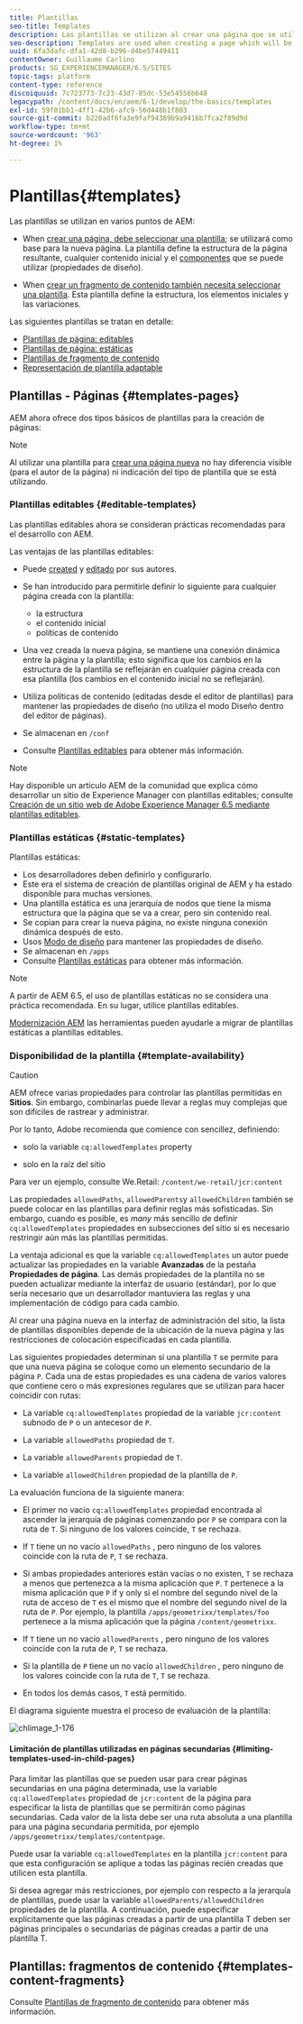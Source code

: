 ```yaml
---
title: Plantillas
seo-title: Templates
description: Las plantillas se utilizan al crear una página que se utilizará como base para la nueva página
seo-description: Templates are used when creating a page which will be used as the base for the new page
uuid: 6fa3dafc-dfa1-42d8-b296-d4be57449411
contentOwner: Guillaume Carlino
products: SG_EXPERIENCEMANAGER/6.5/SITES
topic-tags: platform
content-type: reference
discoiquuid: 7c723773-7c23-43d7-85dc-53e54556b648
legacypath: /content/docs/en/aem/6-1/develop/the-basics/templates
exl-id: 59f01bb1-4ff1-42b6-afc9-56d448b1f803
source-git-commit: b220adf6fa3e9faf94389b9a9416b7fca2f89d9d
workflow-type: tm+mt
source-wordcount: '963'
ht-degree: 1%

---
```


# Plantillas{#templates}

Las plantillas se utilizan en varios puntos de AEM:

* When [crear una página, debe seleccionar una plantilla](#templates-pages); se utilizará como base para la nueva página. La plantilla define la estructura de la página resultante, cualquier contenido inicial y el [componentes](/help/sites-authoring/default-components.md) que se puede utilizar (propiedades de diseño).

* When [crear un fragmento de contenido también necesita seleccionar una plantilla](#templates-content-fragments). Esta plantilla define la estructura, los elementos iniciales y las variaciones.

Las siguientes plantillas se tratan en detalle:

* [Plantillas de página: editables](/help/sites-developing/page-templates-editable.md)
* [Plantillas de página: estáticas](/help/sites-developing/page-templates-static.md)
* [Plantillas de fragmento de contenido](/help/sites-developing/content-fragment-templates.md)
* [Representación de plantilla adaptable](/help/sites-developing/templates-adaptive-rendering.md)

## Plantillas - Páginas {#templates-pages}

AEM ahora ofrece dos tipos básicos de plantillas para la creación de páginas:

>[!NOTE]
>
>Al utilizar una plantilla para [crear una página nueva](/help/sites-authoring/managing-pages.md#creating-a-new-page) no hay diferencia visible (para el autor de la página) ni indicación del tipo de plantilla que se está utilizando.

### Plantillas editables {#editable-templates}

Las plantillas editables ahora se consideran prácticas recomendadas para el desarrollo con AEM.

Las ventajas de las plantillas editables:

* Puede [created](/help/sites-authoring/templates.md#creating-a-new-template-template-author) y [editado](/help/sites-authoring/templates.md#editing-a-template-structure-template-author) por sus autores.

* Se han introducido para permitirle definir lo siguiente para cualquier página creada con la plantilla:

   * la estructura
   * el contenido inicial
   * políticas de contenido

* Una vez creada la nueva página, se mantiene una conexión dinámica entre la página y la plantilla; esto significa que los cambios en la estructura de la plantilla se reflejarán en cualquier página creada con esa plantilla (los cambios en el contenido inicial no se reflejarán).
* Utiliza políticas de contenido (editadas desde el editor de plantillas) para mantener las propiedades de diseño (no utiliza el modo Diseño dentro del editor de páginas).
* Se almacenan en `/conf`
* Consulte [Plantillas editables](/help/sites-developing/page-templates-editable.md) para obtener más información.

>[!NOTE]
>
>Hay disponible un artículo AEM de la comunidad que explica cómo desarrollar un sitio de Experience Manager con plantillas editables; consulte [Creación de un sitio web de Adobe Experience Manager 6.5 mediante plantillas editables](https://helpx.adobe.com/experience-manager/using/first_aem64_website.html).

### Plantillas estáticas {#static-templates}

Plantillas estáticas:

* Los desarrolladores deben definirlo y configurarlo.
* Este era el sistema de creación de plantillas original de AEM y ha estado disponible para muchas versiones.
* Una plantilla estática es una jerarquía de nodos que tiene la misma estructura que la página que se va a crear, pero sin contenido real.
* Se copian para crear la nueva página, no existe ninguna conexión dinámica después de esto.
* Usos [Modo de diseño](/help/sites-authoring/default-components-designmode.md) para mantener las propiedades de diseño.
* Se almacenan en `/apps`
* Consulte [Plantillas estáticas](/help/sites-developing/page-templates-static.md) para obtener más información.

>[!NOTE]
>
>A partir de AEM 6.5, el uso de plantillas estáticas no se considera una práctica recomendada. En su lugar, utilice plantillas editables.
>
>[Modernización AEM](modernization-tools.md) las herramientas pueden ayudarle a migrar de plantillas estáticas a plantillas editables.

### Disponibilidad de la plantilla {#template-availability}

>[!CAUTION]
>
>AEM ofrece varias propiedades para controlar las plantillas permitidas en **Sitios**. Sin embargo, combinarlas puede llevar a reglas muy complejas que son difíciles de rastrear y administrar.
>
>Por lo tanto, Adobe recomienda que comience con sencillez, definiendo:
>
>* solo la variable `cq:allowedTemplates` property
>
>* solo en la raíz del sitio
>
>Para ver un ejemplo, consulte We.Retail: `/content/we-retail/jcr:content`
>
>Las propiedades `allowedPaths`, `allowedParents`y `allowedChildren` también se puede colocar en las plantillas para definir reglas más sofisticadas. Sin embargo, cuando es posible, es *many* más sencillo de definir `cq:allowedTemplates` propiedades en subsecciones del sitio si es necesario restringir aún más las plantillas permitidas.
>
>La ventaja adicional es que la variable `cq:allowedTemplates` un autor puede actualizar las propiedades en la variable **Avanzadas** de la pestaña **Propiedades de página**. Las demás propiedades de la plantilla no se pueden actualizar mediante la interfaz de usuario (estándar), por lo que sería necesario que un desarrollador mantuviera las reglas y una implementación de código para cada cambio.

Al crear una página nueva en la interfaz de administración del sitio, la lista de plantillas disponibles depende de la ubicación de la nueva página y las restricciones de colocación especificadas en cada plantilla.

Las siguientes propiedades determinan si una plantilla `T` se permite para que una nueva página se coloque como un elemento secundario de la página `P`. Cada una de estas propiedades es una cadena de varios valores que contiene cero o más expresiones regulares que se utilizan para hacer coincidir con rutas:

* La variable `cq:allowedTemplates` propiedad de la variable `jcr:content` subnodo de `P` o un antecesor de `P`.

* La variable `allowedPaths` propiedad de `T`.

* La variable `allowedParents` propiedad de `T`.

* La variable `allowedChildren` propiedad de la plantilla de `P`.

La evaluación funciona de la siguiente manera:

* El primer no vacío `cq:allowedTemplates` propiedad encontrada al ascender la jerarquía de páginas comenzando por `P` se compara con la ruta de `T`. Si ninguno de los valores coincide, `T` se rechaza.

* If `T` tiene un no vacío `allowedPaths` , pero ninguno de los valores coincide con la ruta de `P`, `T` se rechaza.

* Si ambas propiedades anteriores están vacías o no existen, `T` se rechaza a menos que pertenezca a la misma aplicación que `P`. `T` pertenece a la misma aplicación que `P` if y only si el nombre del segundo nivel de la ruta de acceso de `T` es el mismo que el nombre del segundo nivel de la ruta de `P`. Por ejemplo, la plantilla `/apps/geometrixx/templates/foo` pertenece a la misma aplicación que la página `/content/geometrixx`.

* If `T` tiene un no vacío `allowedParents` , pero ninguno de los valores coincide con la ruta de `P`, `T` se rechaza.

* Si la plantilla de `P` tiene un no vacío `allowedChildren` , pero ninguno de los valores coincide con la ruta de `T`, `T` se rechaza.

* En todos los demás casos, `T` está permitido.

El diagrama siguiente muestra el proceso de evaluación de la plantilla:

![chlimage_1-176](assets/chlimage_1-176.png)

#### Limitación de plantillas utilizadas en páginas secundarias {#limiting-templates-used-in-child-pages}

Para limitar las plantillas que se pueden usar para crear páginas secundarias en una página determinada, use la variable `cq:allowedTemplates` propiedad de `jcr:content` de la página para especificar la lista de plantillas que se permitirán como páginas secundarias. Cada valor de la lista debe ser una ruta absoluta a una plantilla para una página secundaria permitida, por ejemplo `/apps/geometrixx/templates/contentpage`.

Puede usar la variable `cq:allowedTemplates` en la plantilla  `jcr:content` para que esta configuración se aplique a todas las páginas recién creadas que utilicen esta plantilla.

Si desea agregar más restricciones, por ejemplo con respecto a la jerarquía de plantillas, puede usar la variable `allowedParents/allowedChildren` propiedades de la plantilla. A continuación, puede especificar explícitamente que las páginas creadas a partir de una plantilla T deben ser páginas principales o secundarias de páginas creadas a partir de una plantilla T.

## Plantillas: fragmentos de contenido {#templates-content-fragments}

Consulte [Plantillas de fragmento de contenido](/help/sites-developing/content-fragment-templates.md) para obtener más información.
